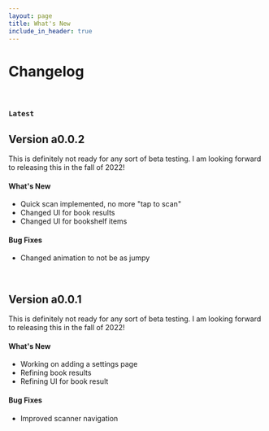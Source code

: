 ```yaml
---
layout: page
title: What's New
include_in_header: true
---
```


# Changelog

<br>

### `Latest`
## Version a0.0.2
This is definitely not ready for any sort of beta testing. I am looking forward to releasing this in the fall of 2022!

#### What's New
- Quick scan implemented, no more "tap to scan"
- Changed UI for book results
- Changed UI for bookshelf items

#### Bug Fixes
- Changed animation to not be as jumpy

<br>

## Version a0.0.1
This is definitely not ready for any sort of beta testing. I am looking forward to releasing this in the fall of 2022!

#### What's New
- Working on adding a settings page
- Refining book results
- Refining UI for book result

#### Bug Fixes
- Improved scanner navigation

<br>
